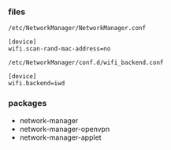 ### files
`/etc/NetworkManager/NetworkManager.conf`

    [device]
    wifi.scan-rand-mac-address=no

`/etc/NetworkManager/conf.d/wifi_backend.conf`

    [device]
    wifi.backend=iwd

### packages

  - network-manager
  - network-manager-openvpn
  - network-manager-applet
